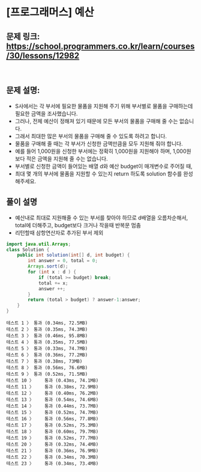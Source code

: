 # [프로그래머스] 예산

## 문제 링크: https://school.programmers.co.kr/learn/courses/30/lessons/12982
<br/>

## 문제 설명:

- S사에서는 각 부서에 필요한 물품을 지원해 주기 위해 부서별로 물품을 구매하는데 필요한 금액을 조사했습니다.
- 그러나, 전체 예산이 정해져 있기 때문에 모든 부서의 물품을 구매해 줄 수는 없습니다. 
- 그래서 최대한 많은 부서의 물품을 구매해 줄 수 있도록 하려고 합니다.
- 물품을 구매해 줄 때는 각 부서가 신청한 금액만큼을 모두 지원해 줘야 합니다. 
- 예를 들어 1,000원을 신청한 부서에는 정확히 1,000원을 지원해야 하며, 1,000원보다 적은 금액을 지원해 줄 수는 없습니다.
- 부서별로 신청한 금액이 들어있는 배열 d와 예산 budget이 매개변수로 주어질 때, 
- 최대 몇 개의 부서에 물품을 지원할 수 있는지 return 하도록 solution 함수를 완성해주세요.


## 풀이 설명

- 예산내로 최대로 지원해줄 수 있는 부서를 찾아야 하므로 d배열을 오름차순해서, total에 더해주고, budget보다 크거나 작을때 반복문 멈춤
- 리턴할때 삼항연산자로 추가된 부서 제외

```java
import java.util.Arrays;
class Solution {
    public int solution(int[] d, int budget) {
        int answer = 0, total = 0;
        Arrays.sort(d); 
        for (int x : d ) {
            if (total >= budget) break;
            total += x;
            answer ++;
        }
        return (total > budget) ? answer-1:answer;
    }
}
```
```text
테스트 1 〉	통과 (0.34ms, 72.5MB)
테스트 2 〉	통과 (0.35ms, 74.3MB)
테스트 3 〉	통과 (0.46ms, 95.8MB)
테스트 4 〉	통과 (0.35ms, 77.5MB)
테스트 5 〉	통과 (0.33ms, 74.7MB)
테스트 6 〉	통과 (0.36ms, 77.2MB)
테스트 7 〉	통과 (0.38ms, 73MB)
테스트 8 〉	통과 (0.56ms, 76.6MB)
테스트 9 〉	통과 (0.52ms, 71.5MB)
테스트 10 〉	통과 (0.43ms, 74.1MB)
테스트 11 〉	통과 (0.38ms, 72.9MB)
테스트 12 〉	통과 (0.40ms, 76.2MB)
테스트 13 〉	통과 (0.54ms, 74.6MB)
테스트 14 〉	통과 (0.44ms, 73.7MB)
테스트 15 〉	통과 (0.52ms, 74.7MB)
테스트 16 〉	통과 (0.56ms, 77.8MB)
테스트 17 〉	통과 (0.52ms, 75.3MB)
테스트 18 〉	통과 (0.60ms, 79.7MB)
테스트 19 〉	통과 (0.52ms, 77.7MB)
테스트 20 〉	통과 (0.32ms, 74.4MB)
테스트 21 〉	통과 (0.36ms, 76.9MB)
테스트 22 〉	통과 (0.34ms, 70.3MB)
테스트 23 〉	통과 (0.34ms, 73.4MB)
```